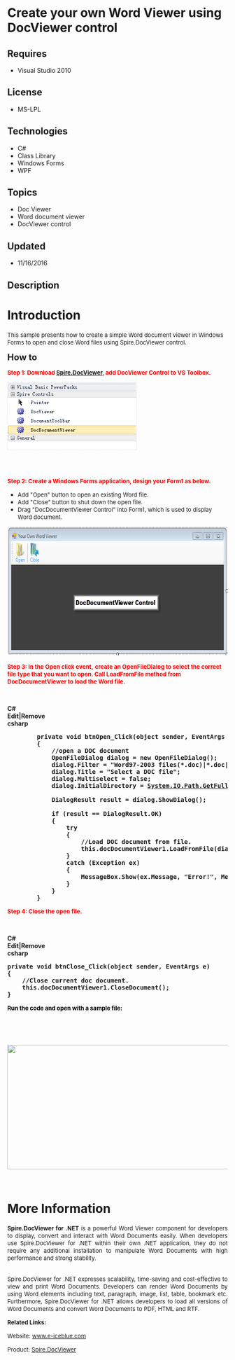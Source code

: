 # Create your own Word Viewer using DocViewer control
## Requires
- Visual Studio 2010
## License
- MS-LPL
## Technologies
- C#
- Class Library
- Windows Forms
- WPF
## Topics
- Doc Viewer
- Word document viewer
- DocViewer control
## Updated
- 11/16/2016
## Description

<h1>Introduction</h1>
<p><span style="font-size:small">This sample presents how to create a simple Word document viewer in Windows Forms to open and close Word files using Spire.DocViewer control.</span><em>&nbsp;</em></p>
<p><span style="font-size:20px; font-weight:bold">How to</span></p>
<p><span style="font-size:small; font-weight:bold; background-color:#ffffff; color:#ff0000">Step 1:
</span><strong><span style="font-size:small; background-color:#ffffff; color:#ff0000">Download
</span><span style="font-size:small; background-color:#ffffff; color:#ff0000"><a href="http://www.e-iceblue.com/Introduce/word-viewer-net-introduce.html">Spire.DocViewer</a>, add DocViewer Control to VS Toolbox.</span></strong></p>
<p><span style="font-size:small; font-weight:bold; background-color:#ffffff; color:#ff0000"><img id="130883" src="130883-7.png" alt="" width="296" height="155" style="float:left"><br>
</span></p>
<p>&nbsp;</p>
<p>&nbsp;</p>
<p>&nbsp;</p>
<p>&nbsp;</p>
<p>&nbsp;</p>
<p>&nbsp;</p>
<p><strong><span style="font-size:small; color:#ff0000">Step 2: Create a Windows Forms application, design your Form1 as below.</span></strong></p>
<ul>
<li><span style="font-size:small">Add &quot;Open&quot; button to open an existing Word file.</span>
</li><li><span style="font-size:small">Add &quot;Close&quot; button to shut down the open file.</span>
</li><li><span style="font-size:small">Drag &quot;DocDocumentViewer Control&quot; into Form1, which is used to display Word document.</span>
</li></ul>
<p><img id="130884" src="130884-6.png" alt="" width="700" height="294"></p>
<p><span style="color:#ff0000"><strong><span style="font-size:small">Step 3: In the Open click event,</span></strong>
<strong><span style="font-size:small">create an OpenFileDialog to select the correct file type that you want to open. Call LoadFromFile method from DocDocumentViewer to load the Word file.</span></strong></span><strong>
<br>
</strong></p>
<p><strong>&nbsp;</strong></p>
<p><strong></p>
<div class="scriptcode">
<div class="pluginEditHolder" pluginCommand="mceScriptCode">
<div class="title"><span>C#</span></div>
<div class="pluginLinkHolder"><span class="pluginEditHolderLink">Edit</span>|<span class="pluginRemoveHolderLink">Remove</span></div>
<span class="hidden">csharp</span>

<div class="preview">
<pre class="csharp">&nbsp;&nbsp;&nbsp;&nbsp;&nbsp;&nbsp;&nbsp;&nbsp;<span class="cs__keyword">private</span>&nbsp;<span class="cs__keyword">void</span>&nbsp;btnOpen_Click(<span class="cs__keyword">object</span>&nbsp;sender,&nbsp;EventArgs&nbsp;e)&nbsp;
&nbsp;&nbsp;&nbsp;&nbsp;&nbsp;&nbsp;&nbsp;&nbsp;{&nbsp;
&nbsp;&nbsp;&nbsp;&nbsp;&nbsp;&nbsp;&nbsp;&nbsp;&nbsp;&nbsp;&nbsp;&nbsp;<span class="cs__com">//open&nbsp;a&nbsp;DOC&nbsp;document</span>&nbsp;
&nbsp;&nbsp;&nbsp;&nbsp;&nbsp;&nbsp;&nbsp;&nbsp;&nbsp;&nbsp;&nbsp;&nbsp;OpenFileDialog&nbsp;dialog&nbsp;=&nbsp;<span class="cs__keyword">new</span>&nbsp;OpenFileDialog();&nbsp;
&nbsp;&nbsp;&nbsp;&nbsp;&nbsp;&nbsp;&nbsp;&nbsp;&nbsp;&nbsp;&nbsp;&nbsp;dialog.Filter&nbsp;=&nbsp;<span class="cs__string">&quot;Word97-2003&nbsp;files(*.doc)|*.doc|Word2007-2010&nbsp;files&nbsp;(*.docx)|*.docx|All&nbsp;files&nbsp;(*.*)|*.*&quot;</span>;&nbsp;
&nbsp;&nbsp;&nbsp;&nbsp;&nbsp;&nbsp;&nbsp;&nbsp;&nbsp;&nbsp;&nbsp;&nbsp;dialog.Title&nbsp;=&nbsp;<span class="cs__string">&quot;Select&nbsp;a&nbsp;DOC&nbsp;file&quot;</span>;&nbsp;
&nbsp;&nbsp;&nbsp;&nbsp;&nbsp;&nbsp;&nbsp;&nbsp;&nbsp;&nbsp;&nbsp;&nbsp;dialog.Multiselect&nbsp;=&nbsp;<span class="cs__keyword">false</span>;&nbsp;
&nbsp;&nbsp;&nbsp;&nbsp;&nbsp;&nbsp;&nbsp;&nbsp;&nbsp;&nbsp;&nbsp;&nbsp;dialog.InitialDirectory&nbsp;=&nbsp;<a class="libraryLink" href="https://msdn.microsoft.com/en-US/library/System.IO.Path.GetFullPath.aspx" target="_blank" title="Auto generated link to System.IO.Path.GetFullPath">System.IO.Path.GetFullPath</a>(@<span class="cs__string">&quot;..\..\..\..\..\..\Data&quot;</span>);&nbsp;
&nbsp;
&nbsp;&nbsp;&nbsp;&nbsp;&nbsp;&nbsp;&nbsp;&nbsp;&nbsp;&nbsp;&nbsp;&nbsp;DialogResult&nbsp;result&nbsp;=&nbsp;dialog.ShowDialog();&nbsp;
&nbsp;
&nbsp;&nbsp;&nbsp;&nbsp;&nbsp;&nbsp;&nbsp;&nbsp;&nbsp;&nbsp;&nbsp;&nbsp;<span class="cs__keyword">if</span>&nbsp;(result&nbsp;==&nbsp;DialogResult.OK)&nbsp;
&nbsp;&nbsp;&nbsp;&nbsp;&nbsp;&nbsp;&nbsp;&nbsp;&nbsp;&nbsp;&nbsp;&nbsp;{&nbsp;
&nbsp;&nbsp;&nbsp;&nbsp;&nbsp;&nbsp;&nbsp;&nbsp;&nbsp;&nbsp;&nbsp;&nbsp;&nbsp;&nbsp;&nbsp;&nbsp;<span class="cs__keyword">try</span>&nbsp;
&nbsp;&nbsp;&nbsp;&nbsp;&nbsp;&nbsp;&nbsp;&nbsp;&nbsp;&nbsp;&nbsp;&nbsp;&nbsp;&nbsp;&nbsp;&nbsp;{&nbsp;
&nbsp;&nbsp;&nbsp;&nbsp;&nbsp;&nbsp;&nbsp;&nbsp;&nbsp;&nbsp;&nbsp;&nbsp;&nbsp;&nbsp;&nbsp;&nbsp;&nbsp;&nbsp;&nbsp;&nbsp;<span class="cs__com">//Load&nbsp;DOC&nbsp;document&nbsp;from&nbsp;file.</span>&nbsp;
&nbsp;&nbsp;&nbsp;&nbsp;&nbsp;&nbsp;&nbsp;&nbsp;&nbsp;&nbsp;&nbsp;&nbsp;&nbsp;&nbsp;&nbsp;&nbsp;&nbsp;&nbsp;&nbsp;&nbsp;<span class="cs__keyword">this</span>.docDocumentViewer1.LoadFromFile(dialog.FileName);&nbsp;
&nbsp;&nbsp;&nbsp;&nbsp;&nbsp;&nbsp;&nbsp;&nbsp;&nbsp;&nbsp;&nbsp;&nbsp;&nbsp;&nbsp;&nbsp;&nbsp;}&nbsp;
&nbsp;&nbsp;&nbsp;&nbsp;&nbsp;&nbsp;&nbsp;&nbsp;&nbsp;&nbsp;&nbsp;&nbsp;&nbsp;&nbsp;&nbsp;&nbsp;<span class="cs__keyword">catch</span>&nbsp;(Exception&nbsp;ex)&nbsp;
&nbsp;&nbsp;&nbsp;&nbsp;&nbsp;&nbsp;&nbsp;&nbsp;&nbsp;&nbsp;&nbsp;&nbsp;&nbsp;&nbsp;&nbsp;&nbsp;{&nbsp;
&nbsp;&nbsp;&nbsp;&nbsp;&nbsp;&nbsp;&nbsp;&nbsp;&nbsp;&nbsp;&nbsp;&nbsp;&nbsp;&nbsp;&nbsp;&nbsp;&nbsp;&nbsp;&nbsp;&nbsp;MessageBox.Show(ex.Message,&nbsp;<span class="cs__string">&quot;Error!&quot;</span>,&nbsp;MessageBoxButtons.OK,&nbsp;MessageBoxIcon.Error);&nbsp;
&nbsp;&nbsp;&nbsp;&nbsp;&nbsp;&nbsp;&nbsp;&nbsp;&nbsp;&nbsp;&nbsp;&nbsp;&nbsp;&nbsp;&nbsp;&nbsp;}&nbsp;
&nbsp;&nbsp;&nbsp;&nbsp;&nbsp;&nbsp;&nbsp;&nbsp;&nbsp;&nbsp;&nbsp;&nbsp;}&nbsp;
&nbsp;&nbsp;&nbsp;&nbsp;&nbsp;&nbsp;&nbsp;&nbsp;}</pre>
</div>
</div>
</div>
</strong>
<p></p>
<p><span style="color:#ff0000"><strong><span style="font-size:small">Step 4: Close the open file.</span></strong></span></p>
<p><strong>&nbsp;</strong></p>
<p><strong></p>
<div class="scriptcode">
<div class="pluginEditHolder" pluginCommand="mceScriptCode">
<div class="title"><span>C#</span></div>
<div class="pluginLinkHolder"><span class="pluginEditHolderLink">Edit</span>|<span class="pluginRemoveHolderLink">Remove</span></div>
<span class="hidden">csharp</span>

<div class="preview">
<pre class="js">private&nbsp;<span class="js__operator">void</span>&nbsp;btnClose_Click(object&nbsp;sender,&nbsp;EventArgs&nbsp;e)&nbsp;
<span class="js__brace">{</span>&nbsp;
&nbsp;&nbsp;&nbsp;&nbsp;<span class="js__sl_comment">//Close&nbsp;current&nbsp;doc&nbsp;document.</span>&nbsp;
&nbsp;&nbsp;&nbsp;&nbsp;<span class="js__operator">this</span>.docDocumentViewer1.CloseDocument();&nbsp;
<span class="js__brace">}</span>&nbsp;
</pre>
</div>
</div>
</div>
</strong>
<p></p>
<p><span style="font-size:small"><strong><span style="color:#000000">Run the code and open with a sample file:</span></strong></span></p>
<p><strong>&nbsp;</strong></p>
<p><strong>&nbsp;</strong></p>
<p><strong></p>
<div class="endscriptcode"><img id="130914" src="https://i1.code.msdn.s-msft.com/create-your-own-word-63c926b1/image/file/130914/1/9.png" alt="" width="652" height="284"></div>
</strong>
<p></p>
<p>&nbsp;</p>
<h1>More Information</h1>
<p style="text-align:justify"><span style="font-size:small"><strong>Spire.DocViewer for .NET</strong> is a powerful Word Viewer component for developers to display, convert and interact with Word Documents easily. When developers use Spire.DocViewer for .NET
 within their own .NET application, they do not require any additional installation to manipulate Word Documents with high performance and strong stability.</span></p>
<p style="text-align:justify"><br>
<span style="font-size:small">Spire.DocViewer for .NET expresses scalability, time-saving and cost-effective to view and print Word Documents. Developers can render Word Documents by using Word elements including text, paragraph, image, list, table, bookmark
 etc. Furthermore, Spire.DocViewer for .NET allows developers to load all versions of Word Documents and convert Word Documents to PDF, HTML and RTF.</span></p>
<p><strong><span style="font-size:small">Related Links:</span></strong></p>
<p><span style="font-size:small">Website: <a href="http://www.e-iceblue.com">www.e-iceblue.com</a></span></p>
<p><span style="font-size:small">Product: <a href="http://www.e-iceblue.com/Introduce/word-viewer-net-introduce.html">
Spire.DocViewer</a></span><a href="http://www.e-iceblue.com/Introduce/word-viewer-net-introduce.html"></a></p>
